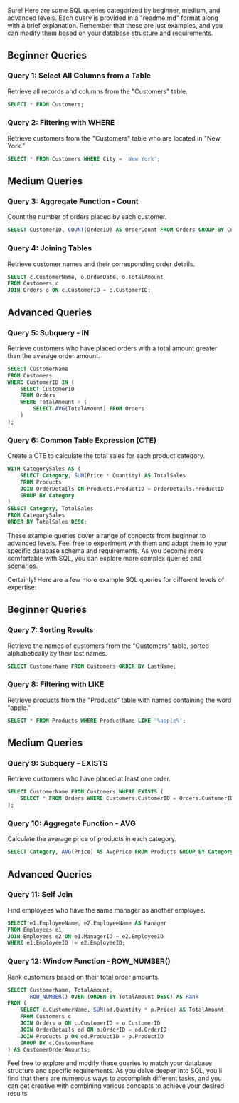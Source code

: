 Sure! Here are some SQL queries categorized by beginner, medium, and advanced levels. Each query is provided in a "readme.md" format along with a brief explanation. Remember that these are just examples, and you can modify them based on your database structure and requirements.

## Beginner Queries

### Query 1: Select All Columns from a Table
Retrieve all records and columns from the "Customers" table.
```sql
SELECT * FROM Customers;
```

### Query 2: Filtering with WHERE
Retrieve customers from the "Customers" table who are located in "New York."
```sql
SELECT * FROM Customers WHERE City = 'New York';
```

## Medium Queries

### Query 3: Aggregate Function - Count
Count the number of orders placed by each customer.
```sql
SELECT CustomerID, COUNT(OrderID) AS OrderCount FROM Orders GROUP BY CustomerID;
```

### Query 4: Joining Tables
Retrieve customer names and their corresponding order details.
```sql
SELECT c.CustomerName, o.OrderDate, o.TotalAmount
FROM Customers c
JOIN Orders o ON c.CustomerID = o.CustomerID;
```

## Advanced Queries

### Query 5: Subquery - IN
Retrieve customers who have placed orders with a total amount greater than the average order amount.
```sql
SELECT CustomerName
FROM Customers
WHERE CustomerID IN (
    SELECT CustomerID
    FROM Orders
    WHERE TotalAmount > (
        SELECT AVG(TotalAmount) FROM Orders
    )
);
```

### Query 6: Common Table Expression (CTE)
Create a CTE to calculate the total sales for each product category.
```sql
WITH CategorySales AS (
    SELECT Category, SUM(Price * Quantity) AS TotalSales
    FROM Products
    JOIN OrderDetails ON Products.ProductID = OrderDetails.ProductID
    GROUP BY Category
)
SELECT Category, TotalSales
FROM CategorySales
ORDER BY TotalSales DESC;
```

These example queries cover a range of concepts from beginner to advanced levels. Feel free to experiment with them and adapt them to your specific database schema and requirements. As you become more comfortable with SQL, you can explore more complex queries and scenarios.




Certainly! Here are a few more example SQL queries for different levels of expertise:

## Beginner Queries

### Query 7: Sorting Results
Retrieve the names of customers from the "Customers" table, sorted alphabetically by their last names.
```sql
SELECT CustomerName FROM Customers ORDER BY LastName;
```

### Query 8: Filtering with LIKE
Retrieve products from the "Products" table with names containing the word "apple."
```sql
SELECT * FROM Products WHERE ProductName LIKE '%apple%';
```

## Medium Queries

### Query 9: Subquery - EXISTS
Retrieve customers who have placed at least one order.
```sql
SELECT CustomerName FROM Customers WHERE EXISTS (
    SELECT * FROM Orders WHERE Customers.CustomerID = Orders.CustomerID
);
```

### Query 10: Aggregate Function - AVG
Calculate the average price of products in each category.
```sql
SELECT Category, AVG(Price) AS AvgPrice FROM Products GROUP BY Category;
```

## Advanced Queries

### Query 11: Self Join
Find employees who have the same manager as another employee.
```sql
SELECT e1.EmployeeName, e2.EmployeeName AS Manager
FROM Employees e1
JOIN Employees e2 ON e1.ManagerID = e2.EmployeeID
WHERE e1.EmployeeID != e2.EmployeeID;
```

### Query 12: Window Function - ROW_NUMBER()
Rank customers based on their total order amounts.
```sql
SELECT CustomerName, TotalAmount,
       ROW_NUMBER() OVER (ORDER BY TotalAmount DESC) AS Rank
FROM (
    SELECT c.CustomerName, SUM(od.Quantity * p.Price) AS TotalAmount
    FROM Customers c
    JOIN Orders o ON c.CustomerID = o.CustomerID
    JOIN OrderDetails od ON o.OrderID = od.OrderID
    JOIN Products p ON od.ProductID = p.ProductID
    GROUP BY c.CustomerName
) AS CustomerOrderAmounts;
```

Feel free to explore and modify these queries to match your database structure and specific requirements. As you delve deeper into SQL, you'll find that there are numerous ways to accomplish different tasks, and you can get creative with combining various concepts to achieve your desired results.